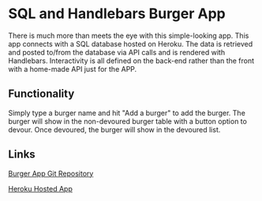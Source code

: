 # SQL and Handlebars Burger App

There is much more than meets the eye with this simple-looking app.  This app connects with a SQL database hosted on Heroku.  The data is retrieved and posted to/from the database via API calls and is rendered with Handlebars.  Interactivity is all defined on the back-end rather than the front with a home-made API just for the APP.  

## Functionality

Simply type a burger name and hit "Add a burger" to add the burger.  The burger will show in the non-devoured burger table with a button option to devour.  Once devoured, the burger will show in the devoured list.

## Links

[Burger App Git Repository](https://github.com/btdrizzle/burger 'Click to view repository')

[Heroku Hosted App](http://btdrakeburger.herokuapp.com/ 'Click to view hosted app on Heroku')